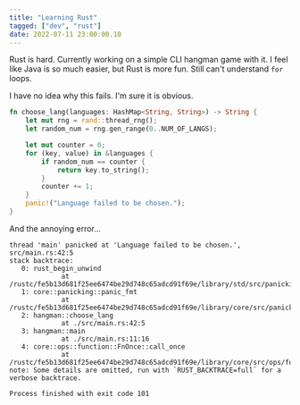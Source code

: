 ```yaml
---
title: "Learning Rust"
tagged: ["dev", "rust"]
date: 2022-07-11 23:00:00.10
---
```


Rust is hard. Currently working on a simple CLI hangman game with it. I feel like Java is so much easier, but Rust is
more fun. Still can't understand `for` loops.

I have no idea why this fails. I'm sure it is obvious.

```rust
fn choose_lang(languages: HashMap<String, String>) -> String {
    let mut rng = rand::thread_rng();
    let random_num = rng.gen_range(0..NUM_OF_LANGS);

    let mut counter = 0;
    for (key, value) in &languages {
        if random_num == counter {
            return key.to_string();
        }
        counter += 1;
    }
    panic!("Language failed to be chosen.");
}
```

And the annoying error...

```text
thread 'main' panicked at 'Language failed to be chosen.', src/main.rs:42:5
stack backtrace:
   0: rust_begin_unwind
             at /rustc/fe5b13d681f25ee6474be29d748c65adcd91f69e/library/std/src/panicking.rs:584:5
   1: core::panicking::panic_fmt
             at /rustc/fe5b13d681f25ee6474be29d748c65adcd91f69e/library/core/src/panicking.rs:143:14
   2: hangman::choose_lang
             at ./src/main.rs:42:5
   3: hangman::main
             at ./src/main.rs:11:16
   4: core::ops::function::FnOnce::call_once
             at /rustc/fe5b13d681f25ee6474be29d748c65adcd91f69e/library/core/src/ops/function.rs:227:5
note: Some details are omitted, run with `RUST_BACKTRACE=full` for a verbose backtrace.

Process finished with exit code 101
```
